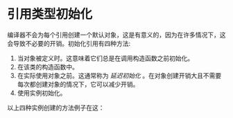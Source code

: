# 引用类型初始化
编译器不会为每个引用创建一个默认对象，这是有意义的，因为在许多情况下，这会导致不必要的开销。初始化引用有四种方法:

1.  当对象被定义时。这意味着它们总是在调用构造函数之前初始化。
2.  在该类的构造函数中。
3.  在实际使用对象之前。这通常称为 _延迟初始化_ 。在对象创建开销大且不需要每次都创建对象的情况下，它可以减少开销。
4.  使用实例初始化。

以上四种实例创建的方法例子在这：

```java

```